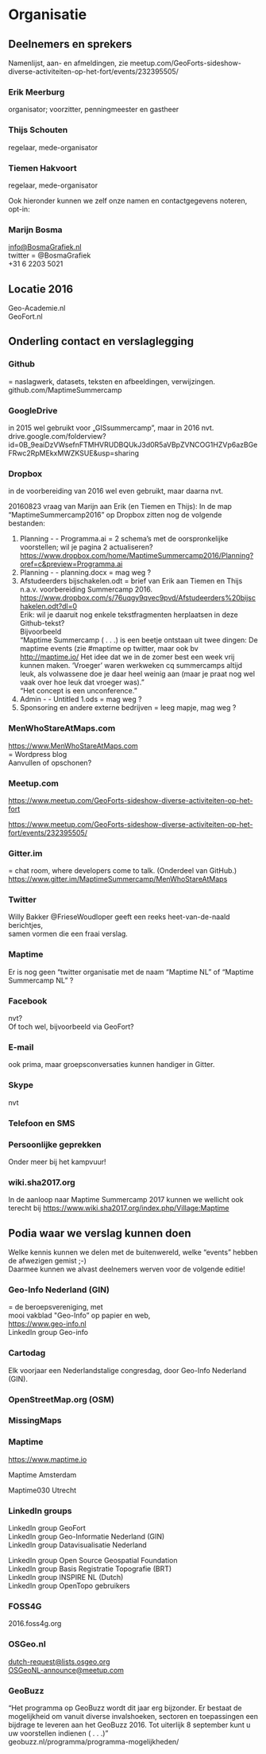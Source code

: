 # Organisatie   


## Deelnemers en sprekers   

Namenlijst, aan- en afmeldingen, zie
meetup.com/GeoForts-sideshow-diverse-activiteiten-op-het-fort/events/232395505/

### Erik Meerburg    
organisator; voorzitter, penningmeester en gastheer

### Thijs Schouten
regelaar, mede-organisator


### Tiemen Hakvoort
regelaar, mede-organisator


Ook hieronder kunnen we zelf onze namen en contactgegevens noteren, opt-in:

### Marijn Bosma   
info@BosmaGrafiek.nl    
twitter = @BosmaGrafiek    
+31 6 2203 5021

 
## Locatie 2016   
Geo-Academie.nl    
GeoFort.nl



## Onderling contact en verslaglegging   

### Github   
= naslagwerk, datasets, teksten en afbeeldingen, verwijzingen.    
github.com/MaptimeSummercamp


### GoogleDrive    
in 2015 wel gebruikt voor „GISsummercamp”, maar in 2016 nvt.    
drive.google.com/folderview?id=0B_9eaiDzVWsefnFTMHVRUDBQUkJ3d0R5aVBpZVNCOG1HZVp6azBGeFRwc2RpMEkxMWZKSUE&usp=sharing


### Dropbox    
in de voorbereiding van 2016 wel even gebruikt, maar daarna nvt.

20160823 vraag van Marijn aan Erik (en Tiemen en Thijs): 
In de map “MaptimeSummercamp2016” op Dropbox zitten nog de volgende bestanden:

1. Planning - - Programma.ai  = 2 schema’s met de oorspronkelijke voorstellen; wil je pagina 2 actualiseren?   
https://www.dropbox.com/home/MaptimeSummercamp2016/Planning?oref=c&preview=Programma.ai
2. Planning - - planning.docx = mag weg ?
3. Afstudeerders bijschakelen.odt = brief van Erik aan Tiemen en Thijs n.a.v. voorbereiding Summercamp 2016.
https://www.dropbox.com/s/76uqgy9qvec9pvd/Afstudeerders%20bijschakelen.odt?dl=0    
Erik: wil je daaruit nog enkele tekstfragmenten herplaatsen in deze Github-tekst?    
Bijvoorbeeld    
“Maptime Summercamp ( . . .) is een beetje ontstaan uit twee dingen:
De maptime events (zie #maptime op twitter, maar ook bv http://maptime.io/
Het idee dat we in de zomer best een week vrij kunnen maken. ‘Vroeger’ waren werkweken cq summercamps altijd leuk, als volwassene doe je daar heel weinig aan (maar je praat nog wel vaak over hoe leuk dat vroeger was).”    
“Het concept is een unconference.”
4. Admin - - Untitled 1.ods = mag weg ?
5. Sponsoring en andere externe bedrijven = leeg mapje, mag weg ?


### MenWhoStareAtMaps.com    
https://www.MenWhoStareAtMaps.com     
= Wordpress blog    
Aanvullen of opschonen?


### Meetup.com
https://www.meetup.com/GeoForts-sideshow-diverse-activiteiten-op-het-fort

https://www.meetup.com/GeoForts-sideshow-diverse-activiteiten-op-het-fort/events/232395505/


### Gitter.im    
= chat room, where developers come to talk. (Onderdeel van GitHub.)
https://www.gitter.im/MaptimeSummercamp/MenWhoStareAtMaps


### Twitter    
Willy Bakker @FrieseWoudloper geeft een reeks heet-van-de-naald berichtjes,    
samen vormen die een fraai verslag.


### Maptime   
Er is nog geen “twitter organisatie met de naam “Maptime NL” of “Maptime Summercamp NL” ?


### Facebook    
nvt?    
Of toch wel, bijvoorbeeld via GeoFort?


### E-mail    
ook prima, maar groepsconversaties kunnen handiger in Gitter.

### Skype    
nvt


### Telefoon en SMS    


### Persoonlijke geprekken    
Onder meer bij het kampvuur!


### wiki.sha2017.org   
In de aanloop naar Maptime Summercamp 2017 kunnen we wellicht ook terecht bij
https://www.wiki.sha2017.org/index.php/Village:Maptime



## Podia waar we verslag kunnen doen   
Welke kennis kunnen we delen met de buitenwereld, welke “events” hebben de afwezigen gemist ;-)    
Daarmee kunnen we alvast deelnemers werven voor de volgende editie!


### Geo-Info Nederland (GIN)
= de beroepsvereniging, met    
mooi vakblad "Geo-Info” op papier en web,   
https://www.geo-info.nl    
LinkedIn group Geo-info

### Cartodag    
Elk voorjaar een Nederlandstalige congresdag, door Geo-Info Nederland (GIN).


### OpenStreetMap.org (OSM)   


### MissingMaps   


### Maptime

https://www.maptime.io   

Maptime Amsterdam

Maptime030 Utrecht


### LinkedIn groups
LinkedIn group GeoFort     
LinkedIn group Geo-Informatie Nederland (GIN)    
LinkedIn group Datavisualisatie Nederland     

LinkedIn group Open Source Geospatial Foundation    
LinkedIn group Basis Registratie Topografie (BRT)    
LinkedIn group INSPIRE NL (Dutch)    
LinkedIn group OpenTopo gebruikers    


### FOSS4G  
2016.foss4g.org


### OSGeo.nl
dutch-request@lists.osgeo.org    
OSGeoNL-announce@meetup.com    


### GeoBuzz
“Het programma op GeoBuzz wordt dit jaar erg bijzonder. Er bestaat de mogelijkheid om vanuit diverse invalshoeken, sectoren en toepassingen een bijdrage te leveren aan het GeoBuzz 2016. Tot uiterlijk 8 september kunt u uw voorstellen indienen ( . . .)”    
geobuzz.nl/programma/programma-mogelijkheden/


